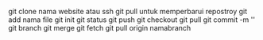 git clone nama website atau ssh
git pull untuk memperbarui repostroy
git add nama file 
git init
git status
git push
git checkout
git pull
git commit -m ''
git branch
git merge
git fetch
git pull origin namabranch
